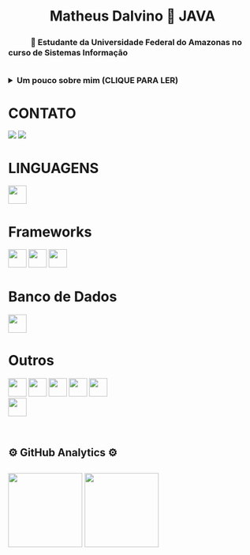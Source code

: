 <h1 align="center">Matheus Dalvino 🔗 JAVA</h1>

<p align="center"><h3>ㅤㅤㅤ🚀 Estudante da Universidade Federal do Amazonas no curso de Sistemas Informação</p>
<br>

<details>
    <summary><b>Um pouco sobre mim (CLIQUE PARA LER)</b></summary>
    <br>
    <p>
    Me chamo Matheus Dalvino, tenho 18 anos atualmente e no início da pandemia eu decidi me aprofundar em 
    desenvolvimento Banck-end utilizando Java. 

  Sou autodidata, empenhado e em busca de conhecimento.<br>
  </p>
</details>

<h1></h1>


<h1> CONTATO </h1>

[<img src="https://img.shields.io/badge/linkedin-%230077B5.svg?&style=for-the-badge&logo=linkedin&logoColor=white" />](https://www.linkedin.com/mwlite/in/matheus-dalvino-478400207)
[<img src="https://img.shields.io/badge/Gmail-D14836?style=for-the-badge&logo=gmail&logoColor=white" />](mailto:matheusdalvino50@gmail.com)

<h1>LINGUAGENS</h1>

<p style="align:left">
  <img height="37em" src="https://img.shields.io/badge/Java-ED8B00?style=for-the-badge&logo=java&logoColor=white"/>
  </p>
  
  <h1> Frameworks </h1>
  <p style="align: left">
      <img height="37em" src="https://img.shields.io/badge/Spring-6DB33F?style=for-the-badge&logo=spring&logoColor=white"/>
      <img height="37em" src="https://img.shields.io/badge/Hibernate-808080?style=for-the-badge&logo=Hibernate&logoColor=white"/>
      <img height="37em" src="https://img.shields.io/badge/JPA-%230077B5?style=for-the-badge&logo=JPA&logoColor=white"/>
  
  <h1>Banco de Dados </h1>
  <p style="align:left">
     <img height="37em" src="https://img.shields.io/badge/MySQL-%230077B5?style=for-the-badge&logo=mysql&logoColor=white"/>
  </p>
    <h1> Outros </h1>
    <p style="align:left">
     <img height="37em" src="https://img.shields.io/badge/Heroku-430098?style=for-the-badge&logo=heroku&logoColor=white"/>
      <img height="37em" src="https://img.shields.io/badge/Git-F05032?style=for-the-badge&logo=git&logoColor=white"/>
      <img height="37em" src="https://img.shields.io/badge/HTML5-E34F26?style=for-the-badge&logo=html5&logoColor=white"/>
     <img height="37em" src="https://img.shields.io/badge/Linux-d3d3d3?style=for-the-badge&logo=linux&logoColor=black"/>
      <img height="37em" src="https://img.shields.io/badge/Eclipse-2C2255?style=for-the-badge&logo=eclipse&logoColor=white"/>
    <br>
    <img height="37em" src="https://img.shields.io/badge/Spring Tool Suite-008000?style=for-the-badge&logo=spring&logoColor=white"/>
    </p>
    
<br>
 <h2>⚙ GitHub Analytics ⚙<h2>
    <p align="left">
        <img height="150em" src="https://github-readme-stats-eight-theta.vercel.app/api?username=M4TH3US17&show_icons=true&theme=tokyonight&include_all_commits=true&count_private=false"/>
        <img height="150em" src="https://github-readme-stats-eight-theta.vercel.app/api/top-langs/?username=M4TH3US17&layout=compact&langs_count=8&theme=tokyonight&include_all_commits=true&count_private=false"/>
    </p>
